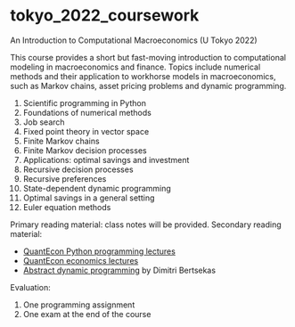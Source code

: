 # tokyo_2022_coursework
An Introduction to Computational Macroeconomics (U Tokyo 2022)

This course provides a short but fast-moving introduction to computational modeling in macroeconomics and finance.  Topics include numerical methods and their application to workhorse models in macroeconomics, such as Markov chains, asset pricing problems and dynamic programming.

1. Scientific programming in Python
2. Foundations of numerical methods
3. Job search
4. Fixed point theory in vector space
5. Finite Markov chains
6. Finite Markov decision processes
7. Applications: optimal savings and investment
8. Recursive decision processes
9. Recursive preferences
10. State-dependent dynamic programming
11. Optimal savings in a general setting
12. Euler equation methods

Primary reading material: class notes will be provided.
Secondary reading material:
* [QuantEcon Python programming lectures](https://python-programming.quantecon.org/intro.html)
* [QuantEcon economics lectures](https://python.quantecon.org/intro.html)
* [Abstract dynamic programming](https://web.mit.edu/dimitrib/www/AbstractDP_ED3_TEXT_2021.pdf) by Dimitri Bertsekas

Evaluation:

1. One programming assignment
2. One exam at the end of the course

